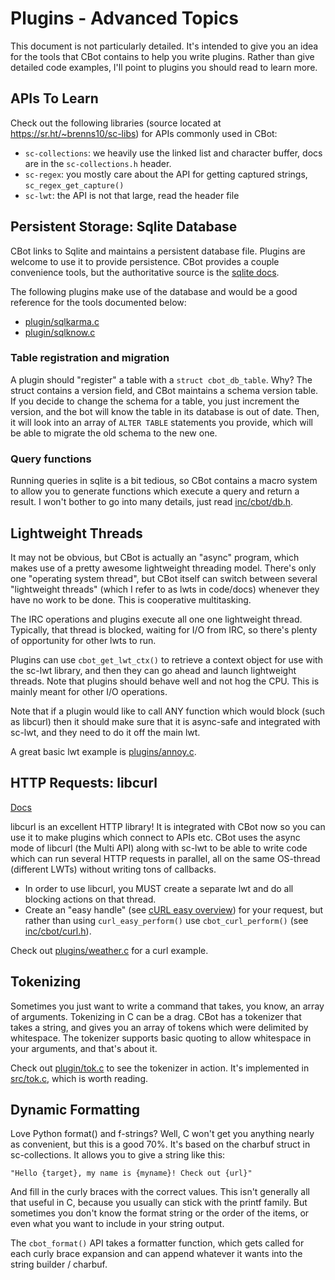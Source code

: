 Plugins - Advanced Topics
=========================

This document is not particularly detailed. It's intended to give you an idea
for the tools that CBot contains to help you write plugins. Rather than give
detailed code examples, I'll point to plugins you should read to learn more.

APIs To Learn
-------------

Check out the following libraries (source located at
https://sr.ht/~brenns10/sc-libs) for APIs commonly used in CBot:

* `sc-collections`: we heavily use the linked list and character buffer, docs
  are in the `sc-collections.h` header.
* `sc-regex`: you mostly care about the API for getting captured strings,
  `sc_regex_get_capture()`
* `sc-lwt`: the API is not that large, read the header file

Persistent Storage: Sqlite Database
-----------------------------------

CBot links to Sqlite and maintains a persistent database file. Plugins are
welcome to use it to provide persistence. CBot provides a couple convenience
tools, but the authoritative source is the [sqlite docs][1].

[1]: https://sqlite.org/docs.html

The following plugins make use of the database and would be a good reference for
the tools documented below:

- [plugin/sqlkarma.c](../plugin/sqlkarma.c)
- [plugin/sqlknow.c](../plugin/sqlknow.c)

### Table registration and migration

A plugin should "register" a table with a `struct cbot_db_table`. Why? The
struct contains a version field, and CBot maintains a schema version table. If
you decide to change the schema for a table, you just increment the version, and
the bot will know the table in its database is out of date. Then, it will look
into an array of `ALTER TABLE` statements you provide, which will be able to
migrate the old schema to the new one.

### Query functions

Running queries in sqlite is a bit tedious, so CBot contains a macro system to
allow you to generate functions which execute a query and return a result. I
won't bother to go into many details, just read
[inc/cbot/db.h](../inc/cbot/db.h).

Lightweight Threads
-------------------

It may not be obvious, but CBot is actually an "async" program, which makes use
of a pretty awesome lightweight threading model. There's only one "operating
system thread", but CBot itself can switch between several "lightweight threads"
(which I refer to as lwts in code/docs) whenever they have no work to be done.
This is cooperative multitasking.

The IRC operations and plugins execute all one one lightweight thread.
Typically, that thread is blocked, waiting for I/O from IRC, so there's plenty
of opportunity for other lwts to run.

Plugins can use `cbot_get_lwt_ctx()` to retrieve a context object for use with
the sc-lwt library, and then they can go ahead and launch lightweight threads.
Note that plugins should behave well and not hog the CPU. This is mainly meant
for other I/O operations.

Note that if a plugin would like to call ANY function which would block (such as
libcurl) then it should make sure that it is async-safe and integrated with
sc-lwt, and they need to do it off the main lwt.

A great basic lwt example is [plugins/annoy.c](../plugins/annoy.c).

HTTP Requests: libcurl
----------------------

[Docs](https://curl.se/libcurl/c/)

libcurl is an excellent HTTP library! It is integrated with CBot now so you can
use it to make plugins which connect to APIs etc. CBot uses the async mode of
libcurl (the Multi API) along with sc-lwt to be able to write code which can run
several HTTP requests in parallel, all on the same OS-thread (different LWTs)
without writing tons of callbacks.

* In order to use libcurl, you MUST create a separate lwt and do all blocking
  actions on that thread.
* Create an "easy handle" (see [cURL easy overview][2]) for your request, but
  rather than using `curl_easy_perform()` use `cbot_curl_perform()` (see
  [inc/cbot/curl.h](../inc/cbot/curl.h)).

[2]: https://curl.se/libcurl/c/libcurl-easy.html

Check out [plugins/weather.c](../plugins/weather.c) for a curl example.

Tokenizing
----------

Sometimes you just want to write a command that takes, you know, an array of
arguments. Tokenizing in C can be a drag. CBot has a tokenizer that takes a
string, and gives you an array of tokens which were delimited by whitespace. The
tokenizer supports basic quoting to allow whitespace in your arguments, and
that's about it.

Check out [plugin/tok.c](../plugin/tok.c) to see the tokenizer in action.
It's implemented in [src/tok.c](../src/tok.c), which is worth reading.

Dynamic Formatting
------------------

Love Python format() and f-strings? Well, C won't get you anything nearly as
convenient, but this is a good 70%. It's based on the charbuf struct in
sc-collections. It allows you to give a string like this:

    "Hello {target}, my name is {myname}! Check out {url}"

And fill in the curly braces with the correct values. This isn't generally all
that useful in C, because you usually can stick with the printf family. But
sometimes you don't know the format string or the order of the items, or even
what you want to include in your string output.

The `cbot_format()` API takes a formatter function, which gets called for each
curly brace expansion and can append whatever it wants into the string builder /
charbuf.
